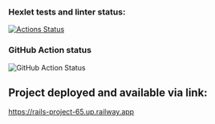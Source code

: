 ### Hexlet tests and linter status:
[![Actions Status](https://github.com/PavelKonkin/rails-project-65/workflows/hexlet-check/badge.svg)](https://github.com/PavelKonkin/rails-project-65/actions)

### GitHub Action status
![GitHub Action Status](https://github.com/PavelKonkin/rails-project-65/actions/workflows/github_action.yml/badge.svg)

## Project deployed and available via link: 
https://rails-project-65.up.railway.app